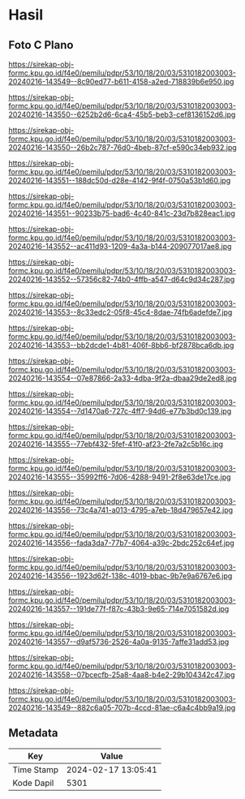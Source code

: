 # Hasil

## Foto C Plano

https://sirekap-obj-formc.kpu.go.id/f4e0/pemilu/pdpr/53/10/18/20/03/5310182003003-20240216-143549--8c90ed77-b611-4158-a2ed-718839b6e950.jpg

https://sirekap-obj-formc.kpu.go.id/f4e0/pemilu/pdpr/53/10/18/20/03/5310182003003-20240216-143550--6252b2d6-6ca4-45b5-beb3-cef8136152d6.jpg

https://sirekap-obj-formc.kpu.go.id/f4e0/pemilu/pdpr/53/10/18/20/03/5310182003003-20240216-143550--26b2c787-76d0-4beb-87cf-e590c34eb932.jpg

https://sirekap-obj-formc.kpu.go.id/f4e0/pemilu/pdpr/53/10/18/20/03/5310182003003-20240216-143551--188dc50d-d28e-4142-9f4f-0750a53b1d60.jpg

https://sirekap-obj-formc.kpu.go.id/f4e0/pemilu/pdpr/53/10/18/20/03/5310182003003-20240216-143551--90233b75-bad6-4c40-841c-23d7b828eac1.jpg

https://sirekap-obj-formc.kpu.go.id/f4e0/pemilu/pdpr/53/10/18/20/03/5310182003003-20240216-143552--ac411d93-1209-4a3a-b144-209077017ae8.jpg

https://sirekap-obj-formc.kpu.go.id/f4e0/pemilu/pdpr/53/10/18/20/03/5310182003003-20240216-143552--57356c82-74b0-4ffb-a547-d64c9d34c287.jpg

https://sirekap-obj-formc.kpu.go.id/f4e0/pemilu/pdpr/53/10/18/20/03/5310182003003-20240216-143553--8c33edc2-05f8-45c4-8dae-74fb6adefde7.jpg

https://sirekap-obj-formc.kpu.go.id/f4e0/pemilu/pdpr/53/10/18/20/03/5310182003003-20240216-143553--bb2dcde1-4b81-406f-8bb6-bf2878bca6db.jpg

https://sirekap-obj-formc.kpu.go.id/f4e0/pemilu/pdpr/53/10/18/20/03/5310182003003-20240216-143554--07e87866-2a33-4dba-9f2a-dbaa29de2ed8.jpg

https://sirekap-obj-formc.kpu.go.id/f4e0/pemilu/pdpr/53/10/18/20/03/5310182003003-20240216-143554--7d1470a6-727c-4ff7-94d6-e77b3bd0c139.jpg

https://sirekap-obj-formc.kpu.go.id/f4e0/pemilu/pdpr/53/10/18/20/03/5310182003003-20240216-143555--77ebf432-5fef-41f0-af23-2fe7a2c5b16c.jpg

https://sirekap-obj-formc.kpu.go.id/f4e0/pemilu/pdpr/53/10/18/20/03/5310182003003-20240216-143555--35992ff6-7d06-4288-9491-2f8e63de17ce.jpg

https://sirekap-obj-formc.kpu.go.id/f4e0/pemilu/pdpr/53/10/18/20/03/5310182003003-20240216-143556--73c4a741-a013-4795-a7eb-18d479657e42.jpg

https://sirekap-obj-formc.kpu.go.id/f4e0/pemilu/pdpr/53/10/18/20/03/5310182003003-20240216-143556--fada3da7-77b7-4064-a39c-2bdc252c64ef.jpg

https://sirekap-obj-formc.kpu.go.id/f4e0/pemilu/pdpr/53/10/18/20/03/5310182003003-20240216-143556--1923d62f-138c-4019-bbac-9b7e9a6767e6.jpg

https://sirekap-obj-formc.kpu.go.id/f4e0/pemilu/pdpr/53/10/18/20/03/5310182003003-20240216-143557--191de77f-f87c-43b3-9e65-714e7051582d.jpg

https://sirekap-obj-formc.kpu.go.id/f4e0/pemilu/pdpr/53/10/18/20/03/5310182003003-20240216-143557--d9af5736-2526-4a0a-9135-7affe31add53.jpg

https://sirekap-obj-formc.kpu.go.id/f4e0/pemilu/pdpr/53/10/18/20/03/5310182003003-20240216-143558--07bcecfb-25a8-4aa8-b4e2-29b104342c47.jpg

https://sirekap-obj-formc.kpu.go.id/f4e0/pemilu/pdpr/53/10/18/20/03/5310182003003-20240216-143549--882c6a05-707b-4ccd-81ae-c6a4c4bb9a19.jpg


## Metadata

| Key        | Value               |
| ---------- | ------------------- |
| Time Stamp | 2024-02-17 13:05:41 |
| Kode Dapil | 5301                |



